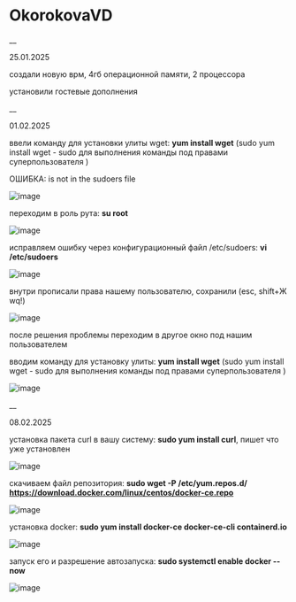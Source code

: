 # OkorokovaVD

__

25.01.2025

создали новую врм, 4гб операционной памяти, 2 процессора

установили гостевые дополнения


__

01.02.2025

ввели команду для установки улиты wget: __yum install wget__ (sudo yum install wget - sudo для выполнения команды под правами суперпользователя )

ОШИБКА: is not in the sudoers file

![image](https://github.com/user-attachments/assets/179d9bbc-24cd-43c2-adff-7ef5f2116a3a)

переходим в роль рута: __su root__

![image](https://github.com/user-attachments/assets/b3229764-d06f-4906-abc6-997263483bcb)

исправляем ошибку через конфигурационный файл /etc/sudoers:
__vi /etc/sudoers__

![image](https://github.com/user-attachments/assets/32b0b954-630f-4430-b8aa-910714213de3)

внутри прописали права нашему пользователю, сохранили (esc, shift+Ж wq!)

![image](https://github.com/user-attachments/assets/08bd7ea2-d2e3-475d-ac8d-1bbddbdbb34e)

после решения проблемы переходим в другое окно под нашим пользователем

вводим команду для установку улиты: __yum install wget__ (sudo yum install wget - sudo для выполнения команды под правами суперпользователя )

![image](https://github.com/user-attachments/assets/c757f47e-e1dc-49ab-b4e5-7b002caca82d)


__

08.02.2025

установка пакета curl в вашу систему: __sudo yum install curl__, пишет что уже установлен

![image](https://github.com/user-attachments/assets/ffb5a3e6-5080-4871-abc8-b4b0fa93b587)

скачиваем файл репозитория: __sudo wget -P /etc/yum.repos.d/ https://download.docker.com/linux/centos/docker-ce.repo__

![image](https://github.com/user-attachments/assets/468ad6c8-066a-429e-a11f-cda851c3dd9d)

установка docker: __sudo yum install docker-ce docker-ce-cli containerd.io__

![image](https://github.com/user-attachments/assets/78cc0abc-5e38-4e3e-a3cc-229cddd662e6)

запуск его и разрешение автозапуска: __sudo systemctl enable docker --now__

![image](https://github.com/user-attachments/assets/ee9777bd-6410-451b-949f-78f0c28e96f1)



